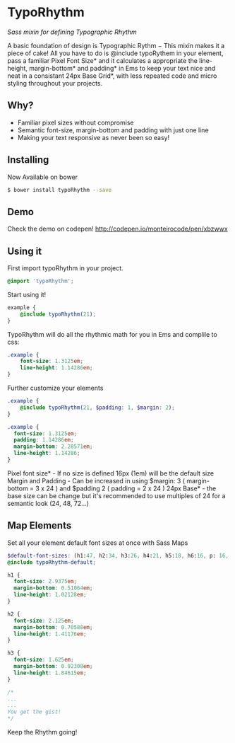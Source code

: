 # TypoRhythm
*Sass mixin for defining Typographic Rhythm*

A basic foundation of design is Typographic Rythm − This mixin makes it a piece of cake! All you have to do is @include typoRythem in your element, pass a familiar Pixel Font Size* and it calculates a appropriate the line-height, margin-bottom* and padding* in Ems to keep your text nice and neat in a consistant 24px Base Grid*, with less repeated code and micro styling throughout your projects.

## Why?
- Familiar pixel sizes without compromise
- Semantic font-size, margin-bottom and padding with just one line
- Making your text responsive as never been so easy!

## Installing
Now Available on bower
```bash
$ bower install typoRhythm --save
```


## Demo
Check the demo on codepen!
http://codepen.io/monteirocode/pen/xbzwwx

## Using it
First import typoRhythm in your project.
```scss
@import 'typoRhythm';
```

Start using it!
```scss
example { 
	@include typoRhythm(21);
}
```

TypoRhythm will do all the rhythmic math for you in Ems and complile to css:
```scss
.example {
	font-size: 1.3125em;
	line-height: 1.14286em;
}
```

Further customize your elements
```scss
.example { 
	@include typoRhythm(21, $padding: 1, $margin: 2);
}
```
```scss
.example {
  font-size: 1.3125em;
  padding: 1.14286em;
  margin-bottom: 2.28571em;
  line-height: 1.14286;
}
```
Pixel font size* - If no size is defined 16px (1em) will be the default size
Margin and Padding - Can be increased in using $margin: 3 ( margin-bottom = 3 x 24 ) and $padding 2 ( padding = 2 x 24 )
24px Base* - the base size can be change but it's recommended to use multiples of 24 for a semantic look (24, 48, 72...)

## Map Elements
Set all your element default font sizes at once with Sass Maps
```scss
$default-font-sizes: (h1:47, h2:34, h3:26, h4:21, h5:18, h6:16, p: 16, ul: 16);
@include typoRhythm-default;
```
```scss
h1 {
  font-size: 2.9375em;
  margin-bottom: 0.51064em;
  line-height: 1.02128em;
}

h2 {
  font-size: 2.125em;
  margin-bottom: 0.70588em;
  line-height: 1.41176em;
}

h3 {
  font-size: 1.625em;
  margin-bottom: 0.92308em;
  line-height: 1.84615em;
}

/*
... 
...
You get the gist!
*/
```

Keep the Rhythm going!
